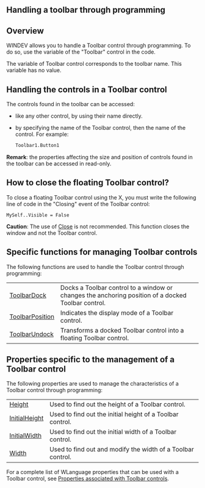 


## Handling a toolbar through programming
			



<a name="NOTE1"></a>
<a name="NOTE1_1"></a>


## Overview
<a name="overview_ELTTEXTE000139"></a>
WINDEV allows you to handle a Toolbar control through programming. To do so, use the variable of the "Toolbar" control in the code.

The variable of Toolbar control corresponds to the toolbar name. This variable has no value.

<a name="NOTE2"></a>
<a name="NOTE2_1"></a>


## Handling the controls in a Toolbar control
<a name="handling_the_controls_toolbar_control_ELTTEXTE000163"></a>
The controls found in the toolbar can be accessed:

- like any other control, by using their name directly.

- by specifying the name of the Toolbar control, then the name of the control. For example: 
	
	```txt
	Toolbar1.Button1
	```





**Remark**: the properties affecting the size and position of controls found in the toolbar can be accessed in read-only.

<a name="NOTE3"></a>
<a name="NOTE3_1"></a>


## How to close the floating Toolbar control?
<a name="how_close_the_floating_toolbar_control_ELTTEXTE000187"></a>
To close a floating Toolbar control using the X, you must write the following line of code in the "Closing" event of the Toolbar control:


```wl
MySelf..Visible = False
```
**Caution**: The use of [Close](../WDLang1/3038018.md) is not recommended. This function closes the window and not the Toolbar control.

<a name="NOTE4"></a>
<a name="NOTE4_1"></a>


## Specific functions for managing Toolbar controls
<a name="specific_functions_for_managing_toolbar_controls_ELTTEXTE000211"></a>
The following functions are used to handle the Toolbar control through programming:



|   |   |
| --- | --- |
| [ToolbarDock](../WDLang1/3020003.md) | Docks a Toolbar control to a window or changes the anchoring position of a docked Toolbar control. |
| [ToolbarPosition](../WDLang1/3020004.md) | Indicates the display mode of a Toolbar control. |
| [ToolbarUndock](../WDLang1/3020001.md) | Transforms a docked Toolbar control into a floating Toolbar control. |





<a name="NOTE5"></a>
<a name="NOTE5_1"></a>


## Properties specific to the management of a Toolbar control
<a name="properties_specific_the_management_toolbar_control_ELTTEXTE000258"></a>
The following properties are used to manage the characteristics of a Toolbar control through programming: 


|   |   |
| --- | --- |
| [Height](../Proprietes/2510050.md) | Used to find out the height of a Toolbar control. |
| [InitialHeight](../Proprietes/2510043.md) | Used to find out the initial height of a Toolbar control. |
| [InitialWidth](../Proprietes/2510067.md) | Used to find out the initial width of a Toolbar control. |
| [Width](../Proprietes/2510059.md) | Used to find out and modify the width of a Toolbar control. |


For a complete list of WLanguage properties that can be used with a Toolbar control, see [Properties associated with Toolbar controls](../WDChamp/1013124.md).


